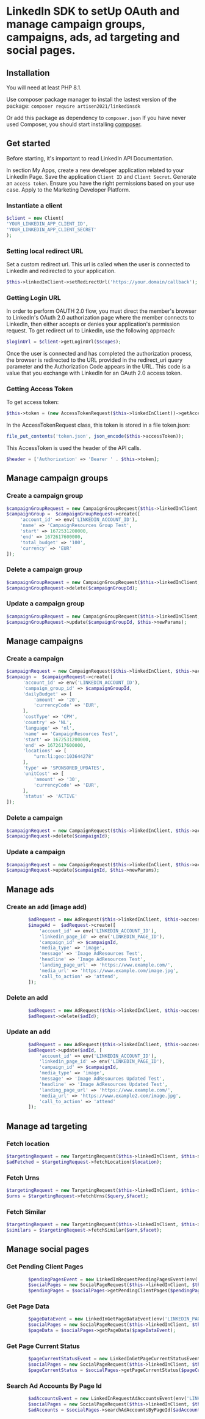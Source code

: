 # LinkedIn SDK to setUp OAuth and manage campaign groups, campaigns, ads, ad targeting and social pages.



## Installation

You will need at least PHP 8.1.

Use composer package manager to install the lastest version of the package:
`composer require artisen2021/linkedinsdk`

Or add this package as dependency to `composer.json`
If you have never used Composer, you should start installing [composer](https://phptherightway.com/#composer_and_packagist).



## Get started

Before starting, it's important to read LinkedIn API Documentation.

In section My Apps, create a new developer application related to your LinkedIn Page.
Save the application `Client ID` and `Client Secret`.
Generate an `access token`.
Ensure you have the right permissions based on your use case.
Apply to the Marketing Developer Platform.

### Instantiate a client

```php
$client = new Client(
'YOUR_LINKEDIN_APP_CLIENT_ID',
'YOUR_LINKEDIN_APP_CLIENT_SECRET'
);
```

### Setting local redirect URL

Set a custom redirect url. This url is called when the user is connected to LinkedIn and redirected to your application.
```php
$this->linkedInClient->setRedirectUrl('https://your.domain/callback');
```

### Getting Login URL

In order to perform OAUTH 2.0 flow, you must direct the member's browser to LinkedIn's OAuth 2.0 authorization page where the member connects to LinkedIn, then either accepts or denies your application's permission request. 
To get redirect url to LinkedIn, use the following approach:
```php
$loginUrl = $client->getLoginUrl($scopes); 
```
Once the user is connected and has completed the authorization process, the browser is redirected to the URL provided in the redirect_uri query parameter and the Authorization Code appears in the URL.
This code is a value that you exchange with LinkedIn for an OAuth 2.0 access token.

### Getting Access Token

To get access token:
```php
$this->token = (new AccessTokenRequest($this->linkedInClient))->getAccessToken($code)->getToken();
```
In the AccessTokenRequest class, this token is stored in a file token.json:
```php
file_put_contents('token.json', json_encode($this->accessToken));
```

This AccessToken is used the header of the API calls.
```php
$header = ['Authorization' => 'Bearer ' . $this->token];
```

## Manage campaign groups

### Create a campaign group

```php
$campaignGroupRequest = new CampaignGroupRequest($this->linkedInClient, $this->accessTokenCode);
$campaignGroup =  $campaignGroupRequest->create([
     'account_id' => env('LINKEDIN_ACCOUNT_ID'),
     'name' => 'CampaignResources Group Test',
     'start' => 1672531200000,
     'end' => 1672617600000,
     'total_budget' => '100',
     'currency' => 'EUR'
]);
```

### Delete a campaign group

```php
$campaignGroupRequest = new CampaignGroupRequest($this->linkedInClient, $this->accessTokenCode);
$campaignGroupRequest->delete($campaignGroupId);
```

### Update a campaign group

```php
$campaignGroupRequest = new CampaignGroupRequest($this->linkedInClient, $this->accessTokenCode);
$campaignGroupRequest->update($campaignGroupId, $this->newParams);
```

## Manage campaigns

### Create a campaign 

```php
$campaignRequest = new CampaignRequest($this->linkedInClient, $this->accessTokenCode);
$campaign =  $campaignRequest->create([
      'account_id' => env('LINKEDIN_ACCOUNT_ID'),
      'campaign_group_id' => $campaignGroupId,
      'dailyBudget' => [
          'amount' => '20',
          'currencyCode' => 'EUR',
      ],
      'costType' => 'CPM',
      'country' => 'NL',
      'language' => 'nl',
      'name' => 'CampaignResources Test',
      'start' => 1672531200000,
      'end' => 1672617600000,
      'locations' => [
          "urn:li:geo:103644278"
      ],
      'type' => 'SPONSORED_UPDATES',
      'unitCost' => [
          'amount' => '30',
          'currencyCode' => 'EUR',
      ],
      'status' => 'ACTIVE'
]);
```

### Delete a campaign 

```php
$campaignRequest = new CampaignRequest($this->linkedInClient, $this->accessTokenCode);
$campaignRequest->delete($campaignId);
```

### Update a campaign 

```php
$campaignRequest = new CampaignRequest($this->linkedInClient, $this->accessTokenCode);
$campaignRequest->update($campaignId, $this->newParams);
```


## Manage ads

### Create an add (image add)

```php
        $adRequest = new AdRequest($this->linkedInClient, $this->accessTokenCode);
        $imageAd =  $adRequest->create([
            'account_id' => env('LINKEDIN_ACCOUNT_ID'),
            'linkedin_page_id' => env('LINKEDIN_PAGE_ID'),
            'campaign_id' => $campaignId,
            'media_type' => 'image',
            'message' => 'Image AdResources Test',
            'headline' => 'Image AdResources Test',
            'landing_page_url' => 'https://www.example.com/',
            'media_url' => 'https://www.example.com/image.jpg',
            'call_to_action' => 'attend',
        ]);
```

### Delete an add

```php
        $adRequest = new AdRequest($this->linkedInClient, $this->accessTokenCode);
        $adRequest->delete($adId);
```

### Update an add

```php
        $adRequest = new AdRequest($this->linkedInClient, $this->accessTokenCode);
        $adRequest->update($adId, [
            'account_id' => env('LINKEDIN_ACCOUNT_ID'),
            'linkedin_page_id' => env('LINKEDIN_PAGE_ID'),
            'campaign_id' => $campaignId,
            'media_type' => 'image',
            'message' => 'Image AdResources Updated Test',
            'headline' => 'Image AdResources Updated Test',
            'landing_page_url' => 'https://www.example.com/',
            'media_url' => 'https://www.example2.com/image.jpg',
            'call_to_action' => 'attend'
        ]);
```


## Manage ad targeting

### Fetch location
```php
$targetingRequest = new TargetingRequest($this->linkedInClient, $this->accessTokenCode);
$adFetched = $targetingRequest->fetchLocation($location);
```

### Fetch Urns
```php
$targetingRequest = new TargetingRequest($this->linkedInClient, $this->accessTokenCode);
$urns = $targetingRequest->fetchUrns($query,$facet);
```

### Fetch Similar
```php
$targetingRequest = new TargetingRequest($this->linkedInClient, $this->accessTokenCode);
$similars = $targetingRequest->fetchSimilar($urn,$facet);
```


## Manage social pages

### Get Pending Client Pages
```php
        $pendingPagesEvent = new LinkedInRequestPendingPagesEvent(env('LINKEDIN_PAGE_ID'));
        $socialPages = new SocialPageRequest($this->linkedInClient, $this->accessTokenCode);
        $pendingPages = $socialPages->getPendingClientPages($pendingPagesEvent);
```

### Get Page Data
```php
        $pageDataEvent = new LinkedInGetPageDataEvent(env('LINKEDIN_PAGE_ID'));
        $socialPages = new SocialPageRequest($this->linkedInClient, $this->accessTokenCode);
        $pageData = $socialPages->getPageData($pageDataEvent);
```

### Get Page Current Status
```php
        $pageCurrentStatusEvent = new LinkedInGetPageCurrentStatusEvent(env('LINKEDIN_PAGE_ID'));
        $socialPages = new SocialPageRequest($this->linkedInClient, $this->accessTokenCode);
        $pageCurrentStatus = $socialPages->getPageCurrentStatus($pageCurrentStatusEvent);
```

### Search Ad Accounts By Page Id
```php
        $adAccountsEvent = new LinkedInRequestAdAccountsEvent(env('LINKEDIN_PAGE_ID'));
        $socialPages = new SocialPageRequest($this->linkedInClient, $this->accessTokenCode);
        $adAccounts = $socialPages->searchAdAccountsByPageId($adAccountsEvent);
```
















